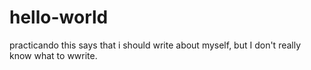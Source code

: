 # hello-world
practicando
this says that i should write about myself,  but  I don't really know what to wwrite.
